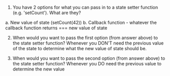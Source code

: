 1. You have 2 options for what you can pass in to a state setter function (e.g. 'setCount'). What are they?

a. New value of state (setCount(42))
b. Callback function - whatever the callback function returns === new value of state

2. When would you want to pass the first option (from answer above) to the state setter function?
Whenever you DON'T need the previous value of the state to determine
what the new value of state should be.

3. When would you want to pass the second option (from answer above) to the state setter function?
Whenever you DO need the previous value to determine the new value